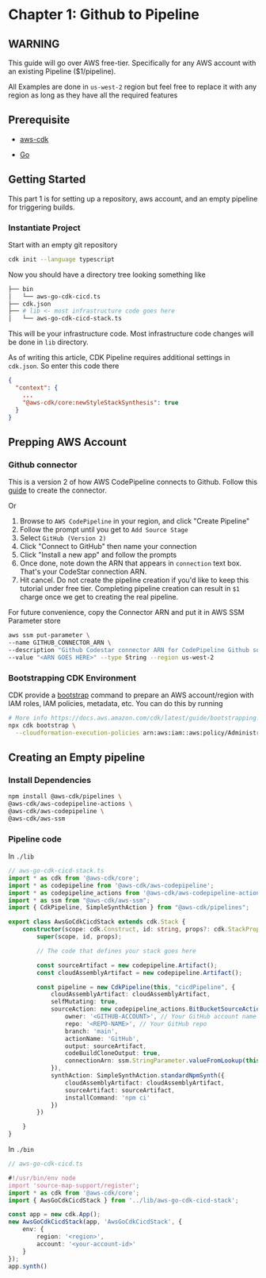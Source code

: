 # Chapter 1: Github to Pipeline

## WARNING

This guide will go over AWS free-tier. Specifically for any AWS account with an existing Pipeline ($1/pipeline). 

All Examples are done in `us-west-2` region but feel free to replace it with any region as long as they have all the required features


## Prerequisite

* [aws-cdk](https://docs.aws.amazon.com/cdk/latest/guide/getting_started.html)

* [Go](https://golang.org/doc/install)


## Getting Started

This part 1 is for setting up a repository, aws account, and an empty pipeline for triggering builds.

### Instantiate Project


Start with an empty git repository

```bash
cdk init --language typescript  
```

Now you should have a directory tree looking something like

```bash
├── bin
│   └── aws-go-cdk-cicd.ts 
├── cdk.json
├── # lib <- most infrastructure code goes here
│   └── aws-go-cdk-cicd-stack.ts
```

This will be your infrastructure code. Most infrastructure code changes will be done in `lib` directory.

As of writing this article, CDK Pipeline requires additional settings in `cdk.json`. So enter this code there

```json
{ 
  "context": {
    ...
    "@aws-cdk/core:newStyleStackSynthesis": true
  }
}
```

## Prepping AWS Account

### Github connector
This is a version 2 of how AWS CodePipeline connects to Github. Follow this [guide](https://docs.aws.amazon.com/codepipeline/latest/userguide/update-github-action-connections.html)
to create the connector. 

Or 

1. Browse to `AWS CodePipeline` in your region, and click "Create Pipeline"
2. Follow the prompt until you get to `Add Source Stage`
3. Select `GitHub (Version 2)`
4. Click "Connect to GitHub" then name your connection
5. Click "Install a new app" and follow the prompts
6. Once done, note down the ARN that appears in `connection` text box. That's your CodeStar connection ARN. 
7. Hit cancel. Do not create the pipeline creation if you'd like to keep this tutorial under free tier. Completing pipeline creation can result in `$1` charge once
we get to creating the real pipeline. 

For future convenience, copy the Connector ARN and put it in AWS SSM Parameter store

```bash
aws ssm put-parameter \
--name GITHUB_CONNECTOR_ARN \
--description "Github Codestar connector ARN for CodePipeline Github source version 2" \
--value "<ARN GOES HERE>" --type String --region us-west-2
```

### Bootstrapping CDK Environment

CDK provide a [bootstrap](https://docs.aws.amazon.com/cdk/latest/guide/bootstrapping.html) command to prepare an AWS account/region with IAM roles, IAM policies, metadata, etc. You can do this by running

```bash
# More info https://docs.aws.amazon.com/cdk/latest/guide/bootstrapping.html
npx cdk bootstrap \
  --cloudformation-execution-policies arn:aws:iam::aws:policy/AdministratorAccess \
```


## Creating an Empty pipeline

### Install Dependencies
```bash
npm install @aws-cdk/pipelines \ 
@aws-cdk/aws-codepipeline-actions \ 
@aws-cdk/aws-codepipeline \
@aws-cdk/aws-ssm
```

### Pipeline code

In `./lib`

```typescript
// aws-go-cdk-cicd-stack.ts
import * as cdk from '@aws-cdk/core';
import * as codepipeline from '@aws-cdk/aws-codepipeline';
import * as codepipeline_actions from '@aws-cdk/aws-codepipeline-actions';
import * as ssm from "@aws-cdk/aws-ssm";
import { CdkPipeline, SimpleSynthAction } from "@aws-cdk/pipelines";

export class AwsGoCdkCicdStack extends cdk.Stack {
    constructor(scope: cdk.Construct, id: string, props?: cdk.StackProps) {
        super(scope, id, props);

        // The code that defines your stack goes here

        const sourceArtifact = new codepipeline.Artifact();
        const cloudAssemblyArtifact = new codepipeline.Artifact();

        const pipeline = new CdkPipeline(this, "cicdPipeline", {
            cloudAssemblyArtifact: cloudAssemblyArtifact,
            selfMutating: true,
            sourceAction: new codepipeline_actions.BitBucketSourceAction({
                owner: '<GITHUB-ACCOUNT>', // Your GitHub account name
                repo: '<REPO-NAME>', // Your GitHub repo
                branch: 'main',
                actionName: 'GitHub',
                output: sourceArtifact,
                codeBuildCloneOutput: true,
                connectionArn: ssm.StringParameter.valueFromLookup(this, 'GITHUB_CONNECTOR_ARN ')
            }),
            synthAction: SimpleSynthAction.standardNpmSynth({
                cloudAssemblyArtifact: cloudAssemblyArtifact,
                sourceArtifact: sourceArtifact,
                installCommand: 'npm ci'
            })
        })

    }
}
```

In `./bin`

```typescript
// aws-go-cdk-cicd.ts

#!/usr/bin/env node
import 'source-map-support/register';
import * as cdk from '@aws-cdk/core';
import { AwsGoCdkCicdStack } from '../lib/aws-go-cdk-cicd-stack';

const app = new cdk.App();
new AwsGoCdkCicdStack(app, 'AwsGoCdkCicdStack', {
    env: {
        region: '<region>',
        account: '<your-account-id>'
    }
});
app.synth()
```


